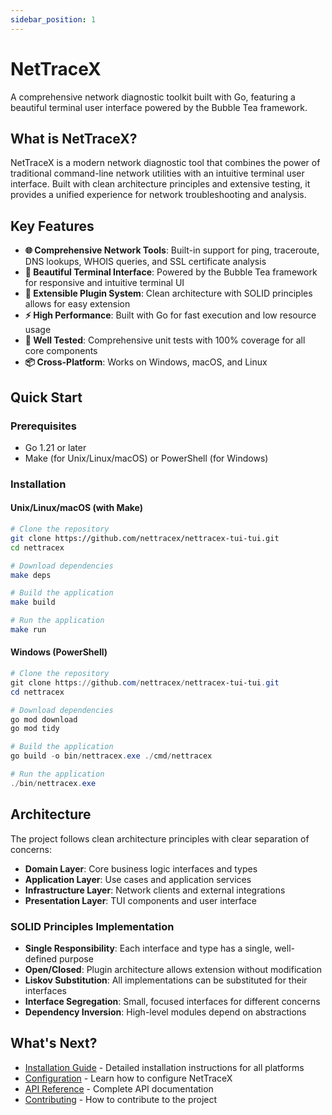 ```yaml
---
sidebar_position: 1
---
```


# NetTraceX

A comprehensive network diagnostic toolkit built with Go, featuring a beautiful terminal user interface powered by the Bubble Tea framework.

## What is NetTraceX?

NetTraceX is a modern network diagnostic tool that combines the power of traditional command-line network utilities with an intuitive terminal user interface. Built with clean architecture principles and extensive testing, it provides a unified experience for network troubleshooting and analysis.

## Key Features

- **🌐 Comprehensive Network Tools**: Built-in support for ping, traceroute, DNS lookups, WHOIS queries, and SSL certificate analysis
- **🎨 Beautiful Terminal Interface**: Powered by the Bubble Tea framework for responsive and intuitive terminal UI
- **🔧 Extensible Plugin System**: Clean architecture with SOLID principles allows for easy extension
- **⚡ High Performance**: Built with Go for fast execution and low resource usage
- **🧪 Well Tested**: Comprehensive unit tests with 100% coverage for all core components
- **📦 Cross-Platform**: Works on Windows, macOS, and Linux

## Quick Start

### Prerequisites

- Go 1.21 or later
- Make (for Unix/Linux/macOS) or PowerShell (for Windows)

### Installation

#### Unix/Linux/macOS (with Make)

```bash
# Clone the repository
git clone https://github.com/nettracex/nettracex-tui-tui.git
cd nettracex

# Download dependencies
make deps

# Build the application
make build

# Run the application
make run
```

#### Windows (PowerShell)

```powershell
# Clone the repository
git clone https://github.com/nettracex/nettracex-tui-tui.git
cd nettracex

# Download dependencies
go mod download
go mod tidy

# Build the application
go build -o bin/nettracex.exe ./cmd/nettracex

# Run the application
./bin/nettracex.exe
```

## Architecture

The project follows clean architecture principles with clear separation of concerns:

- **Domain Layer**: Core business logic interfaces and types
- **Application Layer**: Use cases and application services
- **Infrastructure Layer**: Network clients and external integrations
- **Presentation Layer**: TUI components and user interface

### SOLID Principles Implementation

- **Single Responsibility**: Each interface and type has a single, well-defined purpose
- **Open/Closed**: Plugin architecture allows extension without modification
- **Liskov Substitution**: All implementations can be substituted for their interfaces
- **Interface Segregation**: Small, focused interfaces for different concerns
- **Dependency Inversion**: High-level modules depend on abstractions

## What's Next?

- [Installation Guide](./installation) - Detailed installation instructions for all platforms
- [Configuration](./configuration) - Learn how to configure NetTraceX
- [API Reference](./api/overview) - Complete API documentation
- [Contributing](./contributing) - How to contribute to the project